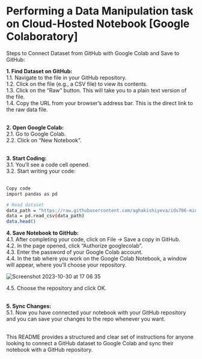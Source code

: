 # Performing a Data Manipulation task on Cloud-Hosted Notebook [Google Colaboratory]

Steps to Connect Dataset from GitHub with Google Colab and Save to GitHub:

**1. Find Dataset on GitHub:**<br>
1.1. Navigate to the file in your GitHub repository.<br>
1.2. Click on the file (e.g., a CSV file) to view its contents.<br>
1.3. Click on the “Raw” button. This will take you to a plain text version of the file.<br>
1.4. Copy the URL from your browser’s address bar. This is the direct link to the raw data file.<br><br>

**2. Open Google Colab:**<br>
2.1. Go to Google Colab.<br>
2.2. Click on “New Notebook”.<br><br>

**3. Start Coding:**<br>
3.1. You’ll see a code cell opened.<br>
3.2. Start writing your code:<br><br>

```bash
Copy code
import pandas as pd

# Read dataset
data_path = "https://raw.githubusercontent.com/aghakishiyeva/ids706-mini-project-9/main/data/winequality-red.csv"
data = pd.read_csv(data_path)
data.head()

```
**4. Save Notebook to GitHub:**<br>
4.1. After completing your code, click on File -> Save a copy in GitHub.<br>
4.2. In the page opened, click “Authorize googlecolab”.<br>
4.3. Enter the password of your Google Colab account.<br>
4.4. In the tab where you work on the Google Colab Notebook, a window will appear, where you’ll choose your repository.<br>

![Screenshot 2023-10-30 at 17 06 35](https://github.com/aghakishiyeva/ids706-mini-project-9/assets/78721466/ef15c378-558c-4222-ba29-c3a3512d8690)

4.5. Choose the repository and click OK.<br><br>

**5. Sync Changes:**<br>
5.1. Now you have connected your notebook with your GitHub repository and you can save your changes to the repo whenever you want.<br><br>

This README provides a structured and clear set of instructions for anyone looking to connect a GitHub dataset to Google Colab and sync their notebook with a GitHub repository.

